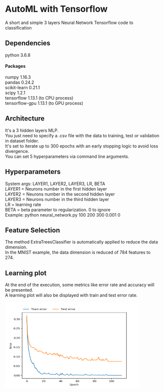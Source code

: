 # AutoML with Tensorflow
A short and simple 3 layers Neural Network Tensorflow code to classification

## Dependencies
python 3.6.8 
#### Packages
numpy 1.16.3  
pandas 0.24.2  
scikit-learn 0.21.1  
scipy 1.2.1  
tensorflow 1.13.1 (to CPU process)  
tensorflow-gpu 1.13.1 (to GPU process)  

## Architecture
It's a 3 hidden layers MLP.  
You just need to specify a .csv file with the data to training, test or validation in dataset folder.  
It's set to iterate up to 300 epochs with an early stopping logic to avoid loss divergence.  
You can set 5 hyperparameters via command line arguments.

## Hyperparameters
System args: LAYER1, LAYER2, LAYER3, LR, BETA  
LAYER1 = Neurons number in the first hidden layer  
LAYER2 = Neurons number in the second hidden layer  
LAYER3 = Neurons number in the third hidden layer  
LR = learning rate  
BETA = beta parameter to regularization. 0 to ignore  
Example: python neural_network.py 100 200 300 0.001 0  

## Feature Selection
The method ExtraTreesClassifier is automatically applied to reduce the data dimension.  
In the MNIST example, the data dimension is reduced of 784 features to 274.

## Learning plot
At the end of the execution, some metrics like error rate and accuracy will be presented.  
A learning plot will also be displayed with train and test error rate.  

<img src="./learning_plot.png" width="440" height="280">
